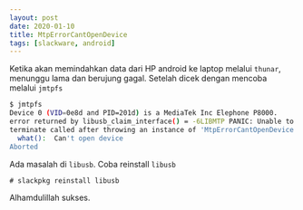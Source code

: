 ```yaml
---
layout: post
date: 2020-01-10
title: MtpErrorCantOpenDevice
tags: [slackware, android]
---
```

Ketika akan memindahkan data dari HP android ke laptop melalui <code>thunar</code>, menunggu lama dan berujung gagal. Setelah dicek dengan mencoba melalui <code>jmtpfs</code>

```bash
$ jmtpfs
Device 0 (VID=0e8d and PID=201d) is a MediaTek Inc Elephone P8000.
error returned by libusb_claim_interface() = -6LIBMTP PANIC: Unable to initialize device
terminate called after throwing an instance of 'MtpErrorCantOpenDevice'
  what():  Can't open device
Aborted
```

Ada masalah di <code>libusb</code>. Coba reinstall <code>libusb</code>

```
# slackpkg reinstall libusb
```

Alhamdulillah sukses. 

